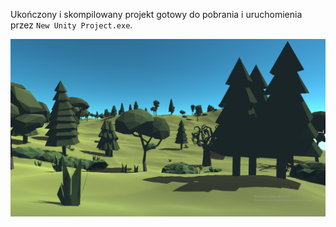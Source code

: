 Ukończony i skompilowany projekt gotowy do pobrania i uruchomienia przez `New Unity Project.exe`.

![Alt text](https://github.com/Peokk/Unity-3D-Walk-Low-Poly-Style/blob/main/Unity%203D%20Walk/Screen.png)
